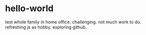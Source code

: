 # hello-world
test
whole family in home office. challenging. not much work to do. refreshing js as hobby. exploring github.
